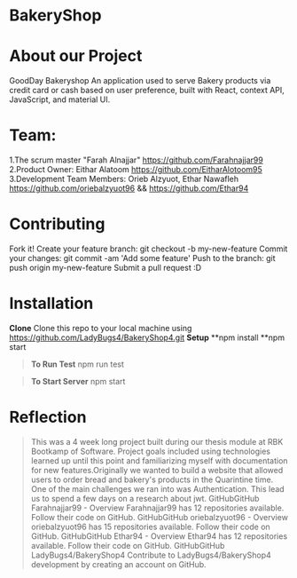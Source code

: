 
# BakeryShop

# About our Project
GoodDay Bakeryshop
An application used to serve Bakery products via credit card or cash based on user preference, built with React, context API, JavaScript, and material UI.
# Team:
1.The scrum master "Farah Alnajjar" https://github.com/Farahnajjar99
2.Product Owner: Eithar Alatoom https://github.com/EitharAlotoom95
3.Development Team Members: Orieb Alzyuot, Ethar Nawafleh https://github.com/oriebalzyuot96 && https://github.com/Ethar94

# Contributing
Fork it!
Create your feature branch: git checkout -b my-new-feature
Commit your changes: git commit -am 'Add some feature'
Push to the branch: git push origin my-new-feature
Submit a pull request :D

# Installation
**Clone**
Clone this repo to your local machine using https://github.com/LadyBugs4/BakeryShop4.git
**Setup**
**npm install
**npm start

> **To Run Test**
> npm run test

> **To Start Server**
> npm start
# Reflection
> This was a 4 week long project built during our thesis module at RBK Bootkamp of Software. Project goals included using technologies learned up until this point and familiarizing myself with documentation for new features.Originally we wanted to build a website that allowed users to order bread and bakery's products in the Quarintine time.
> One of the main challenges we ran into was Authentication. This lead us to spend a few days on a research about jwt.
> GitHubGitHub
> Farahnajjar99 - Overview
> Farahnajjar99 has 12 repositories available. Follow their code on GitHub.
> GitHubGitHub
> oriebalzyuot96 - Overview
> oriebalzyuot96 has 15 repositories available. Follow their code on GitHub.
> GitHubGitHub
> Ethar94 - Overview
> Ethar94 has 12 repositories available. Follow their code on GitHub.
> GitHubGitHub
> LadyBugs4/BakeryShop4
> Contribute to LadyBugs4/BakeryShop4 development by creating an account on GitHub.
